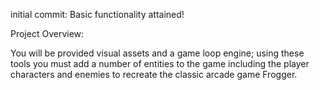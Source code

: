 initial commit: Basic functionality attained!



Project Overview:

You will be provided visual assets and a game loop engine; using these tools you must add a number of entities to the game including the player characters and enemies to recreate the classic arcade game Frogger.